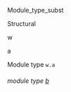 Module_type_subst

Structural

w

a

Module type `w.a`

<a id="module-type-b"></a>

###### module type [b](Module_type_subst.Structural.module-type-w.module-type-a.module-type-b.md)
